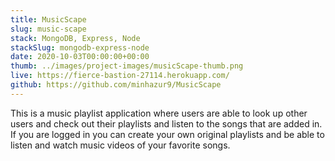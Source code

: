 ```yaml
---
title: MusicScape
slug: music-scape
stack: MongoDB, Express, Node
stackSlug: mongodb-express-node
date: 2020-10-03T00:00:00+00:00
thumb: ../images/project-images/musicScape-thumb.png
live: https://fierce-bastion-27114.herokuapp.com/
github: https://github.com/minhazur9/MusicScape
---
```


This is a music playlist application where users are able to look up other users and check out their playlists and listen to the songs that are added in. If you are logged in you can create your own original playlists and be able to listen and watch music videos of your favorite songs.

